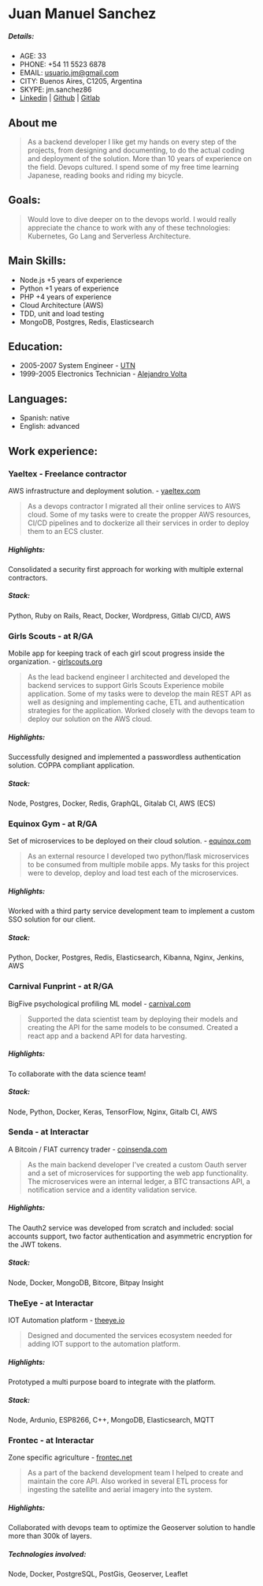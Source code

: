 # Juan Manuel Sanchez

##### Details:
- AGE: 33
- PHONE: +54 11 5523 6878
- EMAIL: usuario.jm@gmail.com
- CITY: Buenos Aires, C1205, Argentina
- SKYPE: jm.sanchez86
- [Linkedin](https://www.linkedin.com/in/usuariojm/) | [Github](https://github.com/JuanMsanchez) | [Gitlab](https://gitlab.com/invad3r)

## About me
  > As a backend developer I like get my hands on every step of the projects, from designing and documenting, to do the actual coding and deployment of the solution. More than 10 years of experience on the field. Devops cultured.
  I spend some of my free time learning Japanese, reading books and riding my bicycle.

## Goals:
 > Would love to dive deeper on to the devops world. I would really appreciate the chance to work with any of these technologies: Kubernetes, Go Lang and Serverless Architecture.

## Main Skills:   
- Node.js +5 years of experience
- Python +1 years of experience
- PHP +4 years of experience
- Cloud Architecture (AWS)
- TDD, unit and load testing
- MongoDB, Postgres, Redis, Elasticsearch

## Education:
- 2005-2007 System Engineer - [UTN](https://utn.edu.ar)
- 1999-2005 Electronics Technician - [Alejandro Volta](http://alejandrovolta.edu.ar/)

## Languages:
- Spanish: native
- English: advanced

## Work experience:

### Yaeltex - Freelance contractor
AWS infrastructure and deployment solution. - [yaeltex.com](https://factory.yaeltex.com)
> As a devops contractor I migrated all their online services to AWS cloud. Some of my tasks were to create the propper AWS resources, CI/CD pipelines and to dockerize all their services in order to deploy them to an ECS cluster.

##### Highlights:
Consolidated a security first approach for working with multiple external contractors.

##### Stack:
Python, Ruby on Rails, React, Docker, Wordpress, Gitlab CI/CD, AWS

### Girls Scouts - at R/GA
Mobile app for keeping track of each girl scout progress inside the organization. - [girlscouts.org](http://girlscouts.org)
> As the lead backend engineer I architected and developed the backend services to support Girls Scouts Experience mobile application.
Some of my tasks were to develop the main REST API as well as designing and implementing cache, ETL and authentication strategies for the application. Worked closely with the devops team to deploy our solution on the AWS cloud.

##### Highlights:
Successfully designed and implemented a passwordless authentication solution. COPPA compliant application.

##### Stack:
Node, Postgres, Docker, Redis, GraphQL, Gitalab CI, AWS (ECS)

### Equinox Gym - at R/GA
Set of microservices to be deployed on their cloud solution. - [equinox.com](https://www.equinox.com/)
> As an external resource I developed two python/flask microservices to be consumed from multiple mobile apps.
My tasks for this project were to develop, deploy and load test each of the microservices.

##### Highlights:
Worked with a third party service development team to implement a custom SSO solution for our client.

##### Stack:
Python, Docker, Postgres, Redis, Elasticsearch, Kibanna, Nginx, Jenkins, AWS

### Carnival Funprint - at R/GA
BigFive psychological profiling ML model - [carnival.com](https://www.carnival.com)
> Supported the data scientist team by deploying their models and creating the API for the same models to be consumed. Created a react app and a backend API for data harvesting.

##### Highlights:
To collaborate with the data science team!

##### Stack:
Node, Python, Docker, Keras, TensorFlow, Nginx, Gitalb CI, AWS

### Senda - at Interactar
A Bitcoin / FIAT currency trader - [coinsenda.com](https://coinsenda.com)
> As the main backend developer I've created a custom Oauth server and a set of microservices for supporting the web app functionality.
The microservices were an internal ledger, a BTC transactions API, a notification service and a identity validation service.

##### Highlights:
The Oauth2 service was developed from scratch and included: social accounts support, two factor authentication and asymmetric encryption for the JWT tokens.

##### Stack:
Node, Docker, MongoDB, Bitcore, Bitpay Insight

### TheEye - at Interactar
IOT Automation platform - [theeye.io](https://theeye.io/)
> Designed and documented the services ecosystem needed for adding IOT support to the automation platform.

##### Highlights:
Prototyped a multi purpose board to integrate with the platform.

##### Stack:
  Node, Ardunio, ESP8266, C++, MongoDB, Elasticsearch, MQTT

### Frontec - at Interactar
Zone specific agriculture - [frontec.net](http://frontec.net/)
> As a part of the backend development team I helped to create and maintain the core API.
Also worked in several ETL process for ingesting the satellite and aerial imagery into the system.

##### Highlights:
Collaborated with devops team to optimize the Geoserver solution to handle more than 300k of layers.

##### Technologies involved:
Node, Docker, PostgreSQL, PostGis, Geoserver, Leaflet
